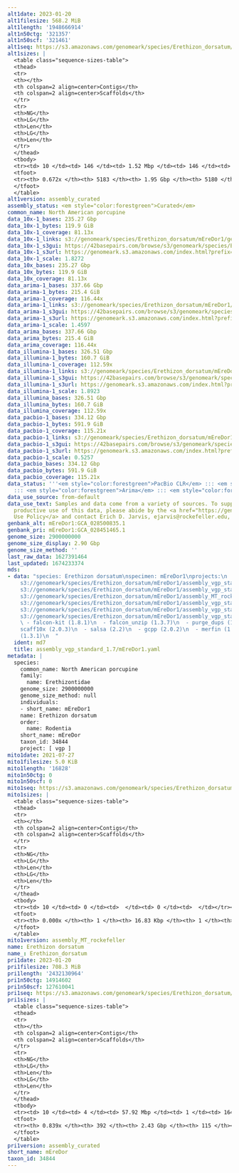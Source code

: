 ```yaml
---
alt1date: 2023-01-20
alt1filesize: 568.2 MiB
alt1length: '1948666914'
alt1n50ctg: '321357'
alt1n50scf: '321461'
alt1seq: https://s3.amazonaws.com/genomeark/species/Erethizon_dorsatum/mEreDor1/assembly_curated/mEreDor1.alt.cur.20230120.fasta.gz
alt1sizes: |
  <table class="sequence-sizes-table">
  <thead>
  <tr>
  <th></th>
  <th colspan=2 align=center>Contigs</th>
  <th colspan=2 align=center>Scaffolds</th>
  </tr>
  <tr>
  <th>NG</th>
  <th>LG</th>
  <th>Len</th>
  <th>LG</th>
  <th>Len</th>
  </tr>
  </thead>
  <tbody>
  <tr><td> 10 </td><td> 146 </td><td> 1.52 Mbp </td><td> 146 </td><td> 1.52 Mbp </td></tr><tr><td> 20 </td><td> 383 </td><td> 0.99 Mbp </td><td> 383 </td><td> 0.99 Mbp </td></tr><tr><td> 30 </td><td> 731 </td><td> 0.71 Mbp </td><td> 731 </td><td> 0.71 Mbp </td></tr><tr><td> 40 </td><td> 1225 </td><td> 490.72 Kbp </td><td> 1224 </td><td> 490.91 Kbp </td></tr><tr style="background-color:#cccccc;"><td> 50 </td><td> 1954 </td><td> 321.36 Kbp </td><td> 1953 </td><td> 321.46 Kbp </td></tr><tr><td> 60 </td><td> 3143 </td><td> 180.77 Kbp </td><td> 3142 </td><td> 180.77 Kbp </td></tr><tr><td> 70 </td><td> 0 </td><td>  </td><td> 0 </td><td>  </td></tr><tr><td> 80 </td><td> 0 </td><td>  </td><td> 0 </td><td>  </td></tr><tr><td> 90 </td><td> 0 </td><td>  </td><td> 0 </td><td>  </td></tr><tr><td> 100 </td><td> 0 </td><td>  </td><td> 0 </td><td>  </td></tr></tbody>
  <tfoot>
  <tr><th> 0.672x </th><th> 5183 </th><th> 1.95 Gbp </th><th> 5180 </th><th> 1.95 Gbp </th></tr>
  </tfoot>
  </table>
alt1version: assembly_curated
assembly_status: <em style="color:forestgreen">Curated</em>
common_name: North American porcupine
data_10x-1_bases: 235.27 Gbp
data_10x-1_bytes: 119.9 GiB
data_10x-1_coverage: 81.13x
data_10x-1_links: s3://genomeark/species/Erethizon_dorsatum/mEreDor1/genomic_data/10x/<br>
data_10x-1_s3gui: https://42basepairs.com/browse/s3/genomeark/species/Erethizon_dorsatum/mEreDor1/genomic_data/10x/
data_10x-1_s3url: https://genomeark.s3.amazonaws.com/index.html?prefix=species/Erethizon_dorsatum/mEreDor1/genomic_data/10x/
data_10x-1_scale: 1.8272
data_10x_bases: 235.27 Gbp
data_10x_bytes: 119.9 GiB
data_10x_coverage: 81.13x
data_arima-1_bases: 337.66 Gbp
data_arima-1_bytes: 215.4 GiB
data_arima-1_coverage: 116.44x
data_arima-1_links: s3://genomeark/species/Erethizon_dorsatum/mEreDor1/genomic_data/arima/<br>
data_arima-1_s3gui: https://42basepairs.com/browse/s3/genomeark/species/Erethizon_dorsatum/mEreDor1/genomic_data/arima/
data_arima-1_s3url: https://genomeark.s3.amazonaws.com/index.html?prefix=species/Erethizon_dorsatum/mEreDor1/genomic_data/arima/
data_arima-1_scale: 1.4597
data_arima_bases: 337.66 Gbp
data_arima_bytes: 215.4 GiB
data_arima_coverage: 116.44x
data_illumina-1_bases: 326.51 Gbp
data_illumina-1_bytes: 160.7 GiB
data_illumina-1_coverage: 112.59x
data_illumina-1_links: s3://genomeark/species/Erethizon_dorsatum/mEreDor1/genomic_data/illumina/<br>
data_illumina-1_s3gui: https://42basepairs.com/browse/s3/genomeark/species/Erethizon_dorsatum/mEreDor1/genomic_data/illumina/
data_illumina-1_s3url: https://genomeark.s3.amazonaws.com/index.html?prefix=species/Erethizon_dorsatum/mEreDor1/genomic_data/illumina/
data_illumina-1_scale: 1.8923
data_illumina_bases: 326.51 Gbp
data_illumina_bytes: 160.7 GiB
data_illumina_coverage: 112.59x
data_pacbio-1_bases: 334.12 Gbp
data_pacbio-1_bytes: 591.9 GiB
data_pacbio-1_coverage: 115.21x
data_pacbio-1_links: s3://genomeark/species/Erethizon_dorsatum/mEreDor1/genomic_data/pacbio/<br>
data_pacbio-1_s3gui: https://42basepairs.com/browse/s3/genomeark/species/Erethizon_dorsatum/mEreDor1/genomic_data/pacbio/
data_pacbio-1_s3url: https://genomeark.s3.amazonaws.com/index.html?prefix=species/Erethizon_dorsatum/mEreDor1/genomic_data/pacbio/
data_pacbio-1_scale: 0.5257
data_pacbio_bases: 334.12 Gbp
data_pacbio_bytes: 591.9 GiB
data_pacbio_coverage: 115.21x
data_status: '''<em style="color:forestgreen">PacBio CLR</em> ::: <em style="color:forestgreen">10x</em>
  ::: <em style="color:forestgreen">Arima</em> ::: <em style="color:forestgreen">Illumina</em>'''
data_use_source: from-default
data_use_text: Samples and data come from a variety of sources. To support fair and
  productive use of this data, please abide by the <a href="https://genome10k.soe.ucsc.edu/data-use-policies/">Data
  Use Policy</a> and contact Erich D. Jarvis, ejarvis@rockefeller.edu, with any questions.
genbank_alt: mEreDor1:GCA_028500835.1
genbank_pri: mEreDor1:GCA_028451465.1
genome_size: 2900000000
genome_size_display: 2.90 Gbp
genome_size_method: ''
last_raw_data: 1627391464
last_updated: 1674233374
mds:
- data: "species: Erethizon dorsatum\nspecimen: mEreDor1\nprojects:\n  - vgp\nprimary:
    s3://genomeark/species/Erethizon_dorsatum/mEreDor1/assembly_vgp_standard_1.7/mEreDor1.pri.asm.20210907.fasta.gz\nhaplotigs:
    s3://genomeark/species/Erethizon_dorsatum/mEreDor1/assembly_vgp_standard_1.7/mEreDor1.alt.asm.20210907.fasta.gz\nmito:
    s3://genomeark/species/Erethizon_dorsatum/mEreDor1/assembly_MT_rockefeller/mEreDor1.MT.20210727.fasta.gz\nhic_bam:
    s3://genomeark/species/Erethizon_dorsatum/mEreDor1/assembly_vgp_standard_1.7/evaluation/pretext/pri/mEreDor1.pri.asm.20210907.bam\npretext:
    s3://genomeark/species/Erethizon_dorsatum/mEreDor1/assembly_vgp_standard_1.7/evaluation/pretext/pri/mEreDor1.pri.asm.20210907.pretext\nkmer_spectra_img:
    s3://genomeark/species/Erethizon_dorsatum/mEreDor1/assembly_vgp_standard_1.7/evaluation/merqury/\npipeline:\n
    \ - falcon-kit (1.8.1)\n  - falcon_unzip (1.3.7)\n  - purge_dups (1.2.5)\n  -
    scaff10x (2.0.3)\n  - salsa (2.2)\n  - gcpp (2.0.2)\n  - merfin (1.0)\n  - freebayes
    (1.3.1)\n  "
  ident: md7
  title: assembly_vgp_standard_1.7/mEreDor1.yaml
metadata: |
  species:
    common_name: North American porcupine
    family:
      name: Erethizontidae
    genome_size: 2900000000
    genome_size_method: null
    individuals:
    - short_name: mEreDor1
    name: Erethizon dorsatum
    order:
      name: Rodentia
    short_name: mEreDor
    taxon_id: 34844
    project: [ vgp ]
mito1date: 2021-07-27
mito1filesize: 5.0 KiB
mito1length: '16828'
mito1n50ctg: 0
mito1n50scf: 0
mito1seq: https://s3.amazonaws.com/genomeark/species/Erethizon_dorsatum/mEreDor1/assembly_MT_rockefeller/mEreDor1.MT.20210727.fasta.gz
mito1sizes: |
  <table class="sequence-sizes-table">
  <thead>
  <tr>
  <th></th>
  <th colspan=2 align=center>Contigs</th>
  <th colspan=2 align=center>Scaffolds</th>
  </tr>
  <tr>
  <th>NG</th>
  <th>LG</th>
  <th>Len</th>
  <th>LG</th>
  <th>Len</th>
  </tr>
  </thead>
  <tbody>
  <tr><td> 10 </td><td> 0 </td><td>  </td><td> 0 </td><td>  </td></tr><tr><td> 20 </td><td> 0 </td><td>  </td><td> 0 </td><td>  </td></tr><tr><td> 30 </td><td> 0 </td><td>  </td><td> 0 </td><td>  </td></tr><tr><td> 40 </td><td> 0 </td><td>  </td><td> 0 </td><td>  </td></tr><tr style="background-color:#cccccc;"><td> 50 </td><td> 0 </td><td style="background-color:#ff8888;">  </td><td> 0 </td><td style="background-color:#ff8888;">  </td></tr><tr><td> 60 </td><td> 0 </td><td>  </td><td> 0 </td><td>  </td></tr><tr><td> 70 </td><td> 0 </td><td>  </td><td> 0 </td><td>  </td></tr><tr><td> 80 </td><td> 0 </td><td>  </td><td> 0 </td><td>  </td></tr><tr><td> 90 </td><td> 0 </td><td>  </td><td> 0 </td><td>  </td></tr><tr><td> 100 </td><td> 0 </td><td>  </td><td> 0 </td><td>  </td></tr></tbody>
  <tfoot>
  <tr><th> 0.000x </th><th> 1 </th><th> 16.83 Kbp </th><th> 1 </th><th> 16.83 Kbp </th></tr>
  </tfoot>
  </table>
mito1version: assembly_MT_rockefeller
name: Erethizon dorsatum
name_: Erethizon_dorsatum
pri1date: 2023-01-20
pri1filesize: 708.3 MiB
pri1length: '2432130964'
pri1n50ctg: 14914602
pri1n50scf: 127610041
pri1seq: https://s3.amazonaws.com/genomeark/species/Erethizon_dorsatum/mEreDor1/assembly_curated/mEreDor1.pri.cur.20230120.fasta.gz
pri1sizes: |
  <table class="sequence-sizes-table">
  <thead>
  <tr>
  <th></th>
  <th colspan=2 align=center>Contigs</th>
  <th colspan=2 align=center>Scaffolds</th>
  </tr>
  <tr>
  <th>NG</th>
  <th>LG</th>
  <th>Len</th>
  <th>LG</th>
  <th>Len</th>
  </tr>
  </thead>
  <tbody>
  <tr><td> 10 </td><td> 4 </td><td> 57.92 Mbp </td><td> 1 </td><td> 164.61 Mbp </td></tr><tr><td> 20 </td><td> 10 </td><td> 40.36 Mbp </td><td> 3 </td><td> 151.49 Mbp </td></tr><tr><td> 30 </td><td> 19 </td><td> 27.91 Mbp </td><td> 5 </td><td> 140.56 Mbp </td></tr><tr><td> 40 </td><td> 31 </td><td> 19.68 Mbp </td><td> 7 </td><td> 132.85 Mbp </td></tr><tr style="background-color:#cccccc;"><td> 50 </td><td> 48 </td><td style="background-color:#88ff88;"> 14.91 Mbp </td><td> 9 </td><td style="background-color:#88ff88;"> 127.61 Mbp </td></tr><tr><td> 60 </td><td> 70 </td><td> 11.06 Mbp </td><td> 12 </td><td> 117.54 Mbp </td></tr><tr><td> 70 </td><td> 105 </td><td> 6.85 Mbp </td><td> 14 </td><td> 109.04 Mbp </td></tr><tr><td> 80 </td><td> 167 </td><td> 2.96 Mbp </td><td> 18 </td><td> 52.51 Mbp </td></tr><tr><td> 90 </td><td> 0 </td><td>  </td><td> 0 </td><td>  </td></tr><tr><td> 100 </td><td> 0 </td><td>  </td><td> 0 </td><td>  </td></tr></tbody>
  <tfoot>
  <tr><th> 0.839x </th><th> 392 </th><th> 2.43 Gbp </th><th> 115 </th><th> 2.43 Gbp </th></tr>
  </tfoot>
  </table>
pri1version: assembly_curated
short_name: mEreDor
taxon_id: 34844
---
```

